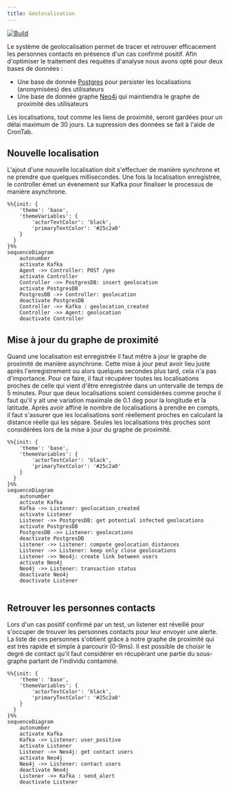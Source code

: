 ```yaml
---
title: Géolocalisation
---
```


[![Build](https://github.com/Covid-Alert-Microservices/compass/actions/workflows/build.yaml/badge.svg)](https://github.com/Covid-Alert-Microservices/compass/actions/workflows/build.yaml)

Le système de geolocalisation permet de tracer et retrouver efficacement les personnes contacts en présence d'un cas confirmé positif. Afin d'optimiser le traitement des requètes d'analyse nous avons opté pour deux bases de données :
- Une base de donnée [Postgres](https://www.postgresql.org/) pour persister les localisations (anonymisées) des utilisateurs
- Une base de donnée graphe [Neo4j](https://neo4j.com/) qui maintiendra le graphe de proximité des utilisateurs
  
Les localisations, tout comme les liens de proximité, seront gardées pour un délai maximum de 30 jours. La supression des données se fait à l'aide de CronTab.

## Nouvelle localisation
L'ajout d'une nouvelle localisation doit s'effectuer de manière synchrone et ne prendre que quelques millisecondes. Une fois la localisation enregistrée, le controller émet un évenement sur Kafka pour finaliser le processus de manière asynchrone.
```mermaid
%%{init: {
    'theme': 'base', 
    'themeVariables': {
        'actorTextColor': 'black',
        'primaryTextColor': '#25c2a0'
    }
  }
}%%
sequenceDiagram
    autonumber
    activate Kafka
    Agent ->> Controller: POST /geo
    activate Controller
    Controller ->> PostgresDB: insert geolocation
    activate PostgresDB
    PostgresDB ->> Controller: geolocation
    deactivate PostgresDB
    Controller ->> Kafka : geolocation_created
    Controller ->> Agent: geolocation
    deactivate Controller
```

## Mise à jour du graphe de proximité
Quand une localisation est enregistrée il faut mêtre à jour le graphe de proximité de manière asynchrone. Cette mise à jour peut avoir lieu juste après l'enregistrement ou alors quelques secondes plus tard, cela n'a pas d'importance. Pour ce faire, il faut récupérer toutes les localisations proches de celle qui vient d'être enregistrée dans un untervalle de temps de 5 minutes. Pour que deux localisations soient considérées comme proche il faut qu'il y ait une variation maximale de 0.1 deg pour la longitude et la latitude. Après avoir affiné le nombre de localisations à prendre en compts, il faut s'assurer que les localisations sont réellement proches en calculant la distance réelle qui les sépare. Seules les localisations très proches sont considérées lors de la mise à jour du graphe de proximité.

```mermaid
%%{init: {
    'theme': 'base', 
    'themeVariables': {
        'actorTextColor': 'black',
        'primaryTextColor': '#25c2a0'
    }
  }
}%%
sequenceDiagram
    autonumber
    activate Kafka
    Kafka ->> Listener: geolocation_created
    activate Listener
    Listener ->> PostgresDB: get potential infected geolocations
    activate PostgresDB
    PostgresDB ->> Listener: geolocations
    deactivate PostgresDB
    Listener ->> Listener: compute geolocation distances
    Listener ->> Listener: keep only close geolocations
    Listener ->> Neo4j: create link between users
    activate Neo4j
    Neo4j ->> Listener: transaction status
    deactivate Neo4j
    deactivate Listener
    
```

## Retrouver les personnes contacts
Lors d'un cas positif confirmé par un test, un listener est réveillé pour s'occuper de trouver les personnes contacts pour leur envoyer une alerte. La liste de ces personnes s'obtient grâce à notre graphe de proximité qui est très rapide et simple à parcourir (0-9ms). Il est possible de choisir le degré de contact qu'il faut considérer en récupérant une partie du sous-graphe partant de l'individu contaminé.

```mermaid
%%{init: {
    'theme': 'base', 
    'themeVariables': {
        'actorTextColor': 'black',
        'primaryTextColor': '#25c2a0'
    }
  }
}%%
sequenceDiagram
    autonumber
    activate Kafka
    Kafka ->> Listener: user_positive
    activate Listener
    Listener ->> Neo4j: get contact users
    activate Neo4j
    Neo4j ->> Listener: contact users
    deactivate Neo4j
    Listener ->> Kafka : send_alert
    deactivate Listener
    
```